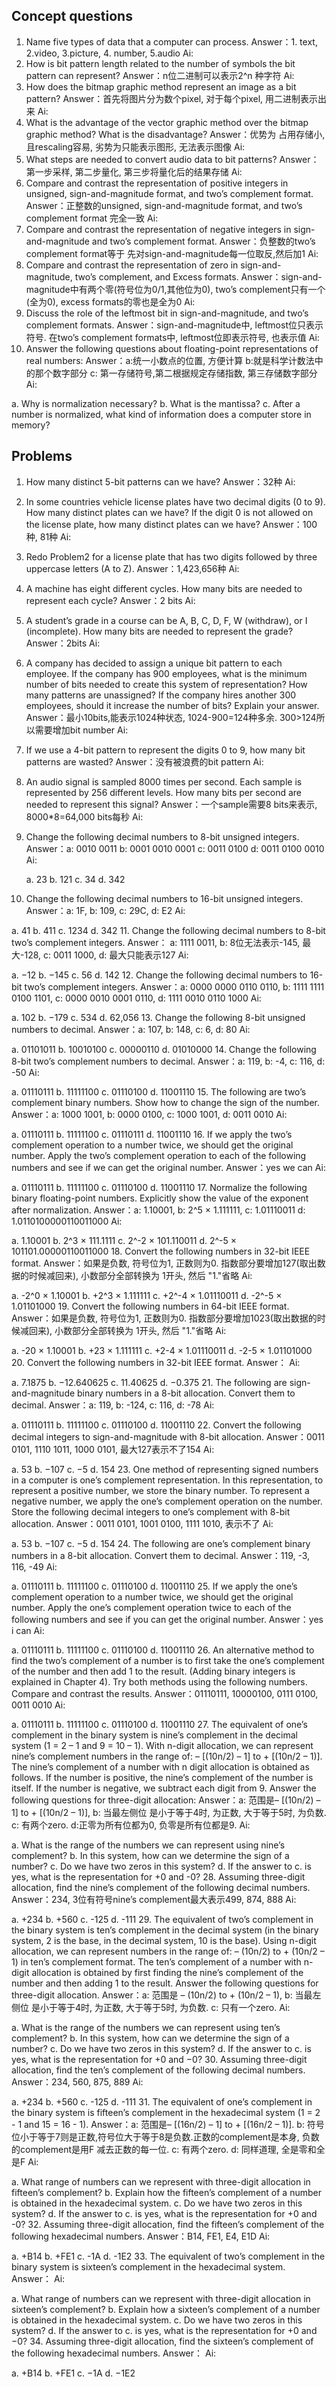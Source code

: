 ## Concept questions

1. Name five types of data that a computer can process.
    Answer：1. text, 2.video, 3.picture, 4. number, 5.audio
    Ai:
2. How is bit pattern length related to the number of symbols the bit pattern can represent?
    Answer：n位二进制可以表示2^n 种字符
    Ai:
3. How does the bitmap graphic method represent an image as a bit pattern?
    Answer：首先将图片分为数个pixel, 对于每个pixel, 用二进制表示出来
    Ai:
4. What is the advantage of the vector graphic method over the bitmap graphic method? What is the disadvantage?
    Answer：优势为 占用存储小, 且rescaling容易, 劣势为只能表示图形, 无法表示图像
    Ai:
5. What steps are needed to convert audio data to bit patterns?
    Answer： 第一步采样, 第二步量化, 第三步将量化后的结果存储
    Ai:
6. Compare and contrast the representation of positive integers in unsigned, sign-and-magnitude format, and two’s complement format.
    Answer：正整数的unsigned, sign-and-magnitude format, and two’s complement format 完全一致
    Ai:
7. Compare and contrast the representation of negative integers in sign-and-magnitude and two’s complement format.
    Answer：负整数的two’s complement format等于 先对sign-and-magnitude每一位取反,然后加1
    Ai:
8. Compare and contrast the representation of zero in sign-and-magnitude, two’s complement, and Excess formats.
    Answer：sign-and-magnitude中有两个零(符号位为0/1,其他位为0), two’s complement只有一个(全为0), excess formats的零也是全为0
    Ai:
9. Discuss the role of the leftmost bit in sign-and-magnitude, and two’s complement formats.
    Answer：sign-and-magnitude中, leftmost位只表示符号. 在two’s complement formats中, leftmost位即表示符号, 也表示值
    Ai:
10. Answer the following questions about floating-point representations of real numbers:
    Answer：a:统一小数点的位置, 方便计算 b:就是科学计数法中的那个数字部分 c: 第一存储符号,第二根据规定存储指数, 第三存储数字部分
    Ai:

   a. Why is normalization necessary?
   b. What is the mantissa?
   c. After a number is normalized, what kind of information does a computer store in memory?


## Problems

1. How many distinct 5-bit patterns can we have?
    Answer：32种
    Ai:
2. In some countries vehicle license plates have two decimal digits (0 to 9). How many distinct plates can we have? If the digit 0 is not allowed on the license plate, how many distinct plates can we have?
    Answer：100种, 81种
    Ai:
3. Redo Problem2 for a license plate that has two digits followed by three uppercase letters (A to Z).
    Answer：1,423,656种
    Ai:
4. A machine has eight different cycles. How many bits are needed to represent each cycle?
    Answer：2 bits
    Ai:
5. A student’s grade in a course can be A, B, C, D, F, W (withdraw), or I (incomplete). How many bits are needed to represent the grade?
    Answer：2bits
    Ai:
6. A company has decided to assign a unique bit pattern to each employee. If the company has 900 employees, what is the minimum number of bits needed to create this system of representation? How many patterns are unassigned? If the company hires another 300 employees, should it increase the number of bits? Explain your answer.
    Answer：最小10bits,能表示1024种状态, 1024-900=124种多余. 300>124所以需要增加bit number
    Ai:
7. If we use a 4-bit pattern to represent the digits 0 to 9, how many bit patterns are wasted?
    Answer：没有被浪费的bit pattern
    Ai:
8. An audio signal is sampled 8000 times per second. Each sample is represented by 256 different levels. How many bits per second are needed to represent this signal?
    Answer：一个sample需要8 bits来表示, 8000*8=64,000 bits每秒
    Ai:
9. Change the following decimal numbers to 8-bit unsigned integers.
    Answer：a: 0010 0011 b: 0001 0010 0001 c: 0011 0100 d: 0011 0100 0010
    Ai:

   a. 23
   b. 121
   c. 34
   d. 342
10. Change the following decimal numbers to 16-bit unsigned integers.
    Answer：a: 1F, b: 109, c: 29C, d: E2
    Ai:

   a. 41
   b. 411
   c. 1234
   d. 342
11. Change the following decimal numbers to 8-bit two’s complement integers.
    Answer： a: 1111 0011, b: 8位无法表示-145, 最大-128, c: 0011 1000, d: 最大只能表示127
    Ai:

   a. −12
   b. −145
   c. 56
   d. 142
12. Change the following decimal numbers to 16-bit two’s complement integers.
    Answer：a: 0000 0000 0110 0110, b: 1111 1111 0100 1101, c: 0000 0010 0001 0110, d: 1111 0010 0110 1000
    Ai:

   a. 102
   b. −179
   c. 534
   d. 62,056
13. Change the following 8-bit unsigned numbers to decimal.
    Answer：a: 107, b: 148, c: 6, d: 80
    Ai:

   a. 01101011
   b. 10010100
   c. 00000110
   d. 01010000
14. Change the following 8-bit two’s complement numbers to decimal.
    Answer：a: 119, b: -4, c: 116, d: -50
    Ai:

   a. 01110111
   b. 11111100
   c. 01110100
   d. 11001110
15. The following are two’s complement binary numbers. Show how to change the sign of the number.
    Answer：a: 1000 1001, b: 0000 0100, c: 1000 1001, d: 0011 0010
    Ai:

   a. 01110111
   b. 11111100
   c. 01110111
   d. 11001110
16. If we apply the two’s complement operation to a number twice, we should get the original number. Apply the two’s complement operation to each of the following numbers and see if we can get the original number.
    Answer：yes we can
    Ai:
    
   a. 01110111
   b. 11111100
   c. 01110100
   d. 11001110
17. Normalize the following binary floating-point numbers. Explicitly show the value of the exponent after normalization.
    Answer：a: 1.10001, b: 2^5 × 1.111111, c: 1.01110011 d: 1.0110100000110011000
    Ai:

   a. 1.10001
   b. 2^3 × 111.1111
   c. 2^-2 × 101.110011
   d. 2^-5 × 101101.00000110011000
18. Convert the following numbers in 32-bit IEEE format.
    Answer：如果是负数, 符号位为1, 正数则为0. 指数部分要增加127(取出数据的时候减回来), 小数部分全部转换为 1开头, 然后 "1."省略
    Ai:

   a. -2^0 × 1.10001
   b. +2^3 × 1.111111
   c. +2^-4 × 1.01110011
   d. -2^-5 × 1.01101000
19. Convert the following numbers in 64-bit IEEE format.
    Answer：如果是负数, 符号位为1, 正数则为0. 指数部分要增加1023(取出数据的时候减回来), 小数部分全部转换为 1开头, 然后 "1."省略
    Ai:

   a. -20 × 1.10001
   b. +23 × 1.111111
   c. +2-4 × 1.01110011
   d. -2-5 × 1.01101000
20. Convert the following numbers in 32-bit IEEE format.
    Answer：
    Ai:

   a. 7.1875
   b. −12.640625
   c. 11.40625
   d. −0.375
21. The following are sign-and-magnitude binary numbers in a 8-bit allocation. Convert them to decimal.
    Answer：a: 119, b: -124, c: 116, d: -78
    Ai:

   a. 01110111
   b. 11111100
   c. 01110100
   d. 11001110
22. Convert the following decimal integers to sign-and-magnitude with 8-bit allocation.
    Answer：0011 0101, 1110 1011, 1000 0101, 最大127表示不了154
    Ai:

   a. 53
   b. −107
   c. −5
   d. 154
23. One method of representing signed numbers in a computer is one’s complement representation. In this representation, to represent a positive number, we store the binary number. To represent a negative number, we apply the one’s complement operation on the number. Store the following decimal integers to one’s complement with 8-bit allocation.
    Answer：0011 0101, 1001 0100, 1111 1010, 表示不了
    Ai:

   a. 53
   b. −107
   c. −5
   d. 154
24. The following are one’s complement binary numbers in a 8-bit allocation. Convert them to decimal.
    Answer：119, -3, 116, -49
    Ai:

   a. 01110111
   b. 11111100
   c. 01110100
   d. 11001110
25. If we apply the one’s complement operation to a number twice, we should get the original number. Apply the one’s complement operation twice to each of the following numbers and see if you can get the original number.
    Answer：yes i can
    Ai:

   a. 01110111
   b. 11111100
   c. 01110100
   d. 11001110
26. An alternative method to find the two’s complement of a number is to first take the one’s complement of the number and then add 1 to the result. (Adding binary integers is explained in Chapter 4). Try both methods using the following numbers. Compare and contrast the results.
    Answer：01110111, 10000100, 0111 0100, 0011 0010
    Ai:

   a. 01110111
   b. 11111100
   c. 01110100
   d. 11001110
27. The equivalent of one’s complement in the binary system is nine’s complement in the decimal system (1 = 2 – 1 and 9 = 10 – 1). With n-digit allocation, we can represent nine’s complement numbers in the range of: – [(10n/2) – 1] to + [(10n/2 – 1)]. The nine’s complement of a number with n digit allocation is obtained as follows. If the number is positive, the nine’s complement of the number is itself. If the number is negative, we subtract each digit from 9. Answer the following questions for three-digit allocation:
    Answer：a: 范围是– [(10n/2) – 1] to + [(10n/2 – 1)], b: 当最左侧位 是小于等于4时, 为正数, 大于等于5时, 为负数.  c: 有两个zero. d:正零为所有位都为0, 负零是所有位都是9.
    Ai:

   a. What is the range of the numbers we can represent using nine’s complement?
   b. In this system, how can we determine the sign of a number?
   c. Do we have two zeros in this system?
   d. If the answer to c. is yes, what is the representation for +0 and -0?
28. Assuming three-digit allocation, find the nine’s complement of the following decimal numbers.
    Answer：234, 3位有符号nine’s complement最大表示499, 874, 888
    Ai:

   a. +234
   b. +560
   c. -125
   d. -111
29. The equivalent of two’s complement in the binary system is ten’s complement in the decimal system (in the binary system, 2 is the base, in the decimal system, 10 is the base). Using n-digit allocation, we can represent numbers in the range of: – (10n/2) to + (10n/2 – 1) in ten’s complement format. The ten’s complement of a number with n-digit allocation is obtained by first finding the nine’s complement of the number and then adding 1 to the result. Answer the following questions for three-digit allocation.
    Answer：a: 范围是 – (10n/2)  to + (10n/2 – 1), b: 当最左侧位 是小于等于4时, 为正数, 大于等于5时, 为负数. c: 只有一个zero. 
    Ai:

   a. What is the range of the numbers we can represent using ten’s complement?
   b. In this system, how can we determine the sign of a number?
   c. Do we have two zeros in this system?
   d. If the answer to c. is yes, what is the representation for +0 and −0?
30. Assuming three-digit allocation, find the ten’s complement of the following decimal numbers.
    Answer：234, 560, 875, 889
    Ai:

   a. +234
   b. +560
   c. -125
   d. -111
31. The equivalent of one’s complement in the binary system is fifteen’s complement in the hexadecimal system (1 = 2 - 1 and 15 = 16 - 1).
    Answer：a: 范围是– [(16n/2) – 1] to + [(16n/2 – 1)]. b: 符号位小于等于7则是正数,符号位大于等于8是负数.正数的complement是本身, 负数的complement是用F 减去正数的每一位. c: 有两个zero. d: 同样道理, 全是零和全是F
    Ai:

   a. What range of numbers can we represent with three-digit allocation in fifteen’s complement?
   b. Explain how the fifteen’s complement of a number is obtained in the hexadecimal system.
   c. Do we have two zeros in this system?
   d. If the answer to c. is yes, what is the representation for +0 and -0?
32. Assuming three-digit allocation, find the fifteen’s complement of the following hexadecimal numbers.
    Answer：B14, FE1, E4, E1D
    Ai:

   a. +B14
   b. +FE1
   c. -1A
   d. -1E2
33. The equivalent of two’s complement in the binary system is sixteen’s complement in the hexadecimal system.
    Answer：
    Ai:
    
   a. What range of numbers can we represent with three-digit allocation in sixteen’s complement?
   b. Explain how a sixteen’s complement of a number is obtained in the hexadecimal system.
   c. Do we have two zeros in this system?
   d. If the answer to c. is yes, what is the representation for +0 and −0?
34. Assuming three-digit allocation, find the sixteen’s complement of the following hexadecimal numbers.
    Answer：
    Ai:

   a. +B14
   b. +FE1
   c. −1A
   d. −1E2